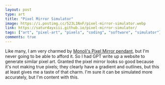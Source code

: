 ```yaml
---
layout: post
type: art
title: "Pixel Mirror Simulator"
image: https://i.postimg.cc/523L1NxF/pixel-mirror-simulator.webp
link: https://saturdayxiii.github.io/pixel-mirror-simulator/
tags: ["art", "pixel-art", "pixels", "coding", "software", "simulator"]
comments: true
---
```

Like many, I am very charmed by [Monoli's Pixel Mirror pendant](https://monoli-shop.com/), but I'm never going to be able to afford it. So I had GPT write up a website to generate similar pixel art.  Granted the pixel mirror looks so good because it's not making true pixels; they clearly have a gradient and outlines, but this at least gives me a taste of that charm.  I'm sure it can be simulated more accurately, but I'm content with this.
